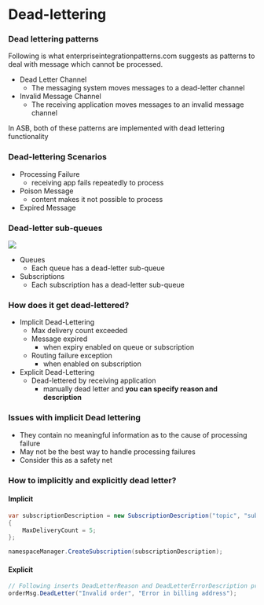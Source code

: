# Dead-lettering

### Dead lettering patterns

Following is what enterpriseintegrationpatterns.com suggests as patterns to deal with message which cannot be processed. 

- Dead Letter Channel
	- The messaging system moves messages to a dead-letter channel
- Invalid Message Channel
	- The receiving application moves messages to an invalid message channel

In ASB, both of these patterns are implemented with dead lettering functionality

### Dead-lettering Scenarios

- Processing Failure
	- receiving app fails repeatedly to process
- Poison Message
	- content makes it not possible to process
- Expired Message

### Dead-letter sub-queues

![](http://i.imgur.com/gTwfzLk.png)

- Queues
	- Each queue has a dead-letter sub-queue
- Subscriptions
	- Each subscription has a dead-letter sub-queue

### How does it get dead-lettered?

- Implicit Dead-Lettering
	- Max delivery count exceeded
	- Message expired
		- when expiry enabled on queue or subscription
	- Routing failure exception
		- when enabled on subscription
- Explicit Dead-Lettering
	- Dead-lettered by receiving application
		- manually dead letter and **you can specify reason and description**

### Issues with implicit Dead lettering

- They contain no meaningful information as to the cause of processing failure
- May not be the best way to handle processing failures
- Consider this as a safety net

### How to implicitly and explicitly dead letter?

#### Implicit

```c#
var subscriptionDescription = new SubscriptionDescription("topic", "subscription")
{
	MaxDeliveryCount = 5;
};

namespaceManager.CreateSubscription(subscriptionDescription);
```

#### Explicit

```c#
// Following inserts DeadLetterReason and DeadLetterErrorDescription property in Message header. 
orderMsg.DeadLetter("Invalid order", "Error in billing address");
```
